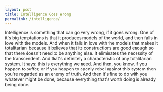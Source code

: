 ```yaml
---
layout: post
title: Intelligence Goes Wrong
permalink: /intelligence/
---
```


Intelligence is something that can go very wrong, if it goes wrong. One of it's big temptations is that it produces models of the world, and then falls in love with the models. And when it falls in love with the models that makes it totalitarian, because it believes that its constructions are good enough so that there doesn't need to be anything else. It eliminates the necessity of the transcendent. And that's definitely a characteristic of any totalitarian system. It says: this is everything we need. And then, you know, if you happen to suffer, or if you happen to openly rebel against this system then you're regarded as an enemy of truth. And then it's fine to do with you whatever might be done, because everything that's worth doing is already being done.
